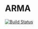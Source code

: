 # ARMA

[![Build Status](https://travis-ci.org/joefowler/ARMA.jl.svg?branch=master)](https://travis-ci.org/joefowler/ARMA.jl)

